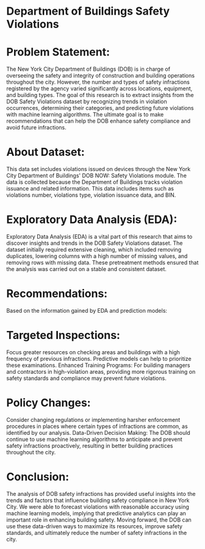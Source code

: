 # Department of Buildings Safety Violations
# Problem Statement:
The New York City Department of Buildings (DOB) is in charge of overseeing the safety and integrity of construction and building operations throughout the city. However, the number and types of safety infractions registered by the agency varied significantly across locations, equipment, and building types. The goal of this research is to extract insights from the DOB Safety Violations dataset by recognizing trends in violation occurrences, determining their categories, and predicting future violations with machine learning algorithms. The ultimate goal is to make recommendations that can help the DOB enhance safety compliance and avoid future infractions.

# About Dataset:
This data set includes violations issued on devices through the New York City Department of Buildings' DOB NOW: Safety Violations module. The data is collected because the Department of Buildings tracks violation issuance and related information. This data includes items such as violations number, violations type, violation issuance data, and BIN.

# Exploratory Data Analysis (EDA):
Exploratory Data Analysis (EDA) is a vital part of this research that aims to discover insights and trends in the DOB Safety Violations dataset. The dataset initially required extensive cleaning, which included removing duplicates, lowering columns with a high number of missing values, and removing rows with missing data. These pretreatment methods ensured that the analysis was carried out on a stable and consistent dataset.

# Recommendations:
Based on the information gained by EDA and prediction models:
# Targeted Inspections:
Focus greater resources on checking areas and buildings with a high frequency of previous infractions. Predictive models can help to prioritize these examinations.
Enhanced Training Programs: For building managers and contractors in high-violation areas, providing more rigorous training on safety standards and compliance may prevent future violations.
# Policy Changes:
Consider changing regulations or implementing harsher enforcement procedures in places where certain types of infractions are common, as identified by our analysis.
Data-Driven Decision Making: The DOB should continue to use machine learning algorithms to anticipate and prevent safety infractions proactively, resulting in better building practices throughout the city.

# Conclusion:
The analysis of DOB safety infractions has provided useful insights into the trends and factors that influence building safety compliance in New York City. We were able to forecast violations with reasonable accuracy using machine learning models, implying that predictive analytics can play an important role in enhancing building safety. Moving forward, the DOB can use these data-driven ways to maximize its resources, improve safety standards, and ultimately reduce the number of safety infractions in the city.
